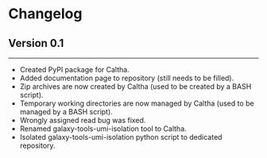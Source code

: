 # Changelog

## Version 0.1
---------------------------
+ Created PyPI package for Caltha.
+ Added documentation page to repository (still needs to be filled).
+ Zip archives are now created by Caltha (used to be created by a BASH script).
+ Temporary working directories are now managed by Caltha (used to be managed by a BASH script).
+ Wrongly assigned read bug was fixed.
+ Renamed galaxy-tools-umi-isolation tool to Caltha.
+ Isolated galaxy-tools-umi-isolation python script to dedicated repository.
